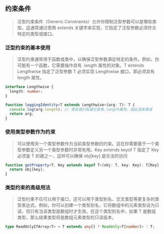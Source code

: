 ## 约束条件

> 泛型约束条件（Generic Constraints）允许你限制泛型参数可以是哪些类型。这通常通过使用 extends 关键字来实现，它指定了泛型参数必须符合特定的类型或接口。

### 泛型约束的基本使用

> 泛型约束通常用于函数或类中，以确保泛型参数满足特定的条件。例如，你可能有一个函数，它需要操作具有 .length 属性的对象。T extends Lengthwise 指定了泛型参数 T 必须实现 Lengthwise 接口，即必须具有 length 属性。

```ts
interface Lengthwise {
  length: number;
}

function loggingIdentity<T extends Lengthwise>(arg: T): T {
  console.log(arg.length); // 现在我们知道它具有.length属性，因此没有错误
  return arg;
}
```

### 使用类型参数作为约束

> 可以使用另一个类型参数作为当前类型参数的约束。这在你需要基于一个类型参数定义另一个类型参数时非常有用。Key extends keyof T 指定了 Key 必须是 T 的键之一，这样可以确保 obj[key] 是合法的访问

```ts
function getProperty<T, Key extends keyof T>(obj: T, key: Key): T[Key] {
  return obj[key];
}
```

### 类型约束的高级用法

> 泛型约束不仅可以用于接口，还可以用于类型别名、交叉类型等更复杂的类型表达式。例如，你可以创建一个类型别名，它将数组中的元素类型设为只读，但只有当该类型是数组时才生效。在这个类型别名中，如果 T 是数组类型，那么结果类型将是数组元素类型的只读版本。

```ts
type ReadOnlyIfArray<T> = T extends any[] ? Readonly<T[number]> : T;
```
